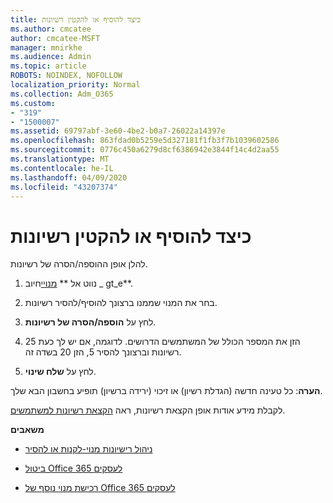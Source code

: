 ```yaml
---
title: כיצד להוסיף או להקטין רשיונות
ms.author: cmcatee
author: cmcatee-MSFT
manager: mnirkhe
ms.audience: Admin
ms.topic: article
ROBOTS: NOINDEX, NOFOLLOW
localization_priority: Normal
ms.collection: Adm_O365
ms.custom:
- "319"
- "1500007"
ms.assetid: 69797abf-3e60-4be2-b0a7-26022a14397e
ms.openlocfilehash: 863fdad0b5259e5d327181f1fb3f7b1039602586
ms.sourcegitcommit: 0776c450a6279d8cf6386942e3844f14c4d2aa55
ms.translationtype: MT
ms.contentlocale: he-IL
ms.lasthandoff: 04/09/2020
ms.locfileid: "43207374"
---
```

# <a name="how-to-add-or-reduce-licenses"></a>כיצד להוסיף או להקטין רשיונות

להלן אופן ההוספה/הסרה של רשיונות.
  
1. נווט אל ** [מנויי](https://portal.office.com/adminportal/home#/subscriptions)חיוב _ gt_e**.

2. בחר את המנוי שממנו ברצונך להוסיף/להסיר רשיונות.

3. לחץ על **הוספה/הסרה של רשיונות**.

4. הזן את המספר הכולל של המשתמשים הדרושים. לדוגמה, אם יש לך כעת 25 רשיונות וברצונך להסיר 5, הזן 20 בשדה זה.

5. לחץ על **שלח שינוי**.

**הערה**: כל טעינה חדשה (הגדלת רשיון) או זיכוי (ירידה ברשיון) תופיע בחשבון הבא שלך.

לקבלת מידע אודות אופן הקצאת רשיונות, ראה [הקצאת רשיונות למשתמשים](https://docs.microsoft.com/microsoft-365/admin/manage/assign-licenses-to-users).

 **משאבים**
  
- [ניהול רישיונות מנוי-לקנות או להסיר](https://docs.microsoft.com/en-us/microsoft-365/commerce/licenses/buy-licenses)

- [ביטול Office 365 לעסקים](https://support.office.com/article/Cancel-Office-365-for-business-b1bc0bef-4608-4601-813a-cdd9f746709a)

- [רכישת מנוי נוסף של Office 365 לעסקים](https://support.office.com/article/Buy-another-Office-365-for-business-subscription-fab3b86c-3359-4042-8692-5d4dc7550b7c)
